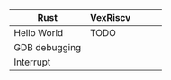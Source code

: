 | Rust          | VexRiscv |   |   |   |
|---------------|----------|---|---|---|
| Hello World   | TODO     |   |   |   |
| GDB debugging |          |   |   |   |
| Interrupt     |          |   |   |   |
